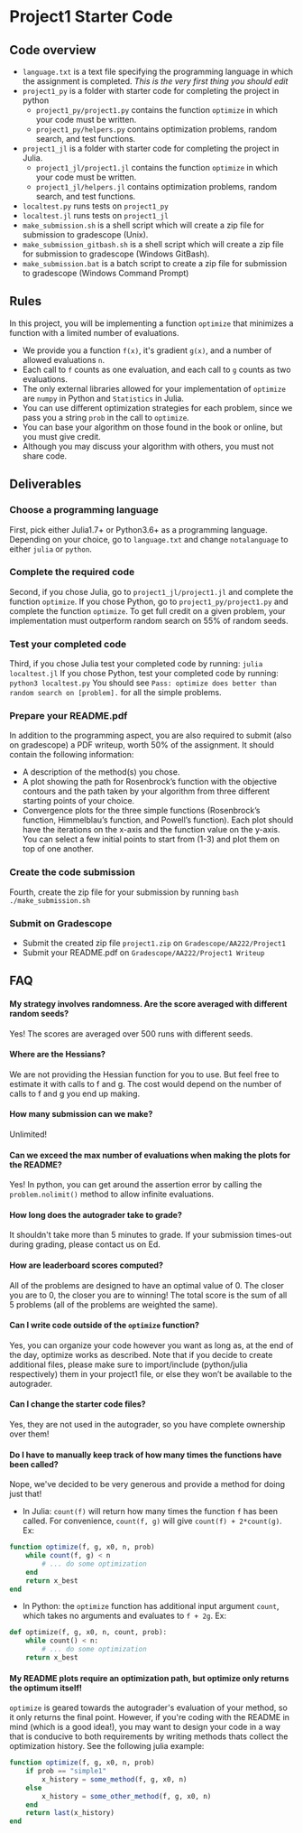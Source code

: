 # Project1 Starter Code

## Code overview
- `language.txt` is a text file specifying the programming language in which the assignment is completed. *This is the very first thing you should edit*
- `project1_py` is a folder with starter code for completing the project in python
    - `project1_py/project1.py` contains the function `optimize` in which your code must be written.
    - `project1_py/helpers.py` contains optimization problems, random search, and test functions.
- `project1_jl` is a folder with starter code for completing the project in Julia.
    - `project1_jl/project1.jl` contains the function `optimize` in which your code must be written.
    - `project1_jl/helpers.jl` contains optimization problems, random search, and test functions.
- `localtest.py` runs tests on `project1_py`
- `localtest.jl` runs tests on `project1_jl`
- `make_submission.sh` is a shell script which will create a zip file for submission to gradescope (Unix).
- `make_submission_gitbash.sh` is a shell script which will create a zip file for submission to gradescope (Windows GitBash).
- `make_submission.bat` is a batch script to create a zip file for submission to gradescope (Windows Command Prompt)


## Rules
In this project, you will be implementing a function `optimize` that minimizes a function with a limited number of evaluations.
- We provide you a function `f(x)`, it's gradient `g(x)`, and a number of allowed evaluations `n`.
- Each call to `f` counts as one evaluation, and each call to `g` counts as two evaluations.
- The only external libraries allowed for your implementation of `optimize` are `numpy` in Python and `Statistics` in Julia.
- You can use different optimization strategies for each problem, since we pass you a string `prob` in the call to `optimize`.
- You can base your algorithm on those found in the book or online, but you must give credit.
- Although you may discuss your algorithm with others, you must not share code.


## Deliverables

### Choose a programming language
First, pick either Julia1.7+ or Python3.6+ as a programming language. Depending on your choice, go to `language.txt` and change `notalanguage` to either `julia` or `python`.

### Complete the required code
Second, if you chose Julia, go to `project1_jl/project1.jl` and complete the function `optimize`. If you chose Python, go to `project1_py/project1.py` and complete the function `optimize`.
To get full credit on a given problem, your implementation must outperform random search on 55% of random seeds.

### Test your completed code
Third, if you chose Julia test your completed code by running:
`julia localtest.jl`
If you chose Python, test your completed code by running:
`python3 localtest.py`
You should see `Pass: optimize does better than random search on [problem].` for all the simple problems.

### Prepare your README.pdf
In addition to the programming aspect, you are also required to submit (also on gradescope) a PDF writeup, worth 50% of the assignment. It should contain the following information:
- A description of the method(s) you chose.
- A plot showing the path for Rosenbrock’s function with the objective contours and the path taken by your algorithm from three different starting points of your choice.
- Convergence plots for the three simple functions (Rosenbrock’s function, Himmelblau’s function, and Powell’s function). Each plot should have the iterations on the x-axis and the function value on the y-axis. You can select a few initial points to start from (1-3) and plot them on top of one another. 

### Create the code submission
Fourth, create the zip file for your submission by running
`bash ./make_submission.sh`

### Submit on Gradescope
- Submit the created zip file `project1.zip` on `Gradescope/AA222/Project1`
- Submit your README.pdf on `Gradescope/AA222/Project1 Writeup`


## FAQ

#### My strategy involves randomness. Are the score averaged with different random seeds?
Yes! The scores are averaged over 500 runs with different seeds.

#### Where are the Hessians?
We are not providing the Hessian function for you to use. But feel free to estimate it with calls to f and g. The cost would depend on the number of calls to f and g you end up making.

#### How many submission can we make?
Unlimited!

#### Can we exceed the max number of evaluations when making the plots for the README?
Yes! In python, you can get around the assertion error by calling the `problem.nolimit()` method to allow infinite evaluations.

#### How long does the autograder take to grade?
It shouldn't take more than 5 minutes to grade. If your submission times-out during grading, please contact us on Ed.

#### How are leaderboard scores computed?
All of the problems are designed to have an optimal value of 0. The closer you are to 0, the closer you are to winning! The total score is the sum of all 5 problems (all of the problems are weighted the same).

#### Can I write code outside of the `optimize` function?
Yes, you can organize your code however you want as long as, at the end of the day, optimize works as described. Note that if you decide to create additional files, please make sure to import/include (python/julia respectively) them in your project1 file, or else they won’t be available to the autograder.

#### Can I change the starter code files?
Yes, they are not used in the autograder, so you have complete ownership over them!

#### Do I have to manually keep track of how many times the functions have been called?
Nope, we've decided to be very generous and provide a method for doing just that!

- In Julia:
`count(f)` will return how many times the function `f` has been called. For convenience, `count(f, g)` will give `count(f) + 2*count(g)`. Ex:
```julia
function optimize(f, g, x0, n, prob)
    while count(f, g) < n
        # ... do some optimization
    end
    return x_best
end
```

- In Python: the `optimize` function has additional input argument `count`, which takes no arguments and evaluates to `f + 2g`. Ex:
```python
def optimize(f, g, x0, n, count, prob):
    while count() < n:
        # ... do some optimization
    return x_best
```

#### My README plots require an optimization path, but optimize only returns the optimum itself!
`optimize` is geared towards the autograder's evaluation of your method, so it only returns the final point. However, if you're coding with the README in mind (which is a good idea!), you may want to design your code in a way that is conducive to both requirements by writing methods thats collect the optimization history. See the following julia example:
```julia
function optimize(f, g, x0, n, prob)
    if prob == "simple1"
        x_history = some_method(f, g, x0, n)
    else
        x_history = some_other_method(f, g, x0, n)
    end
    return last(x_history)
end
```
